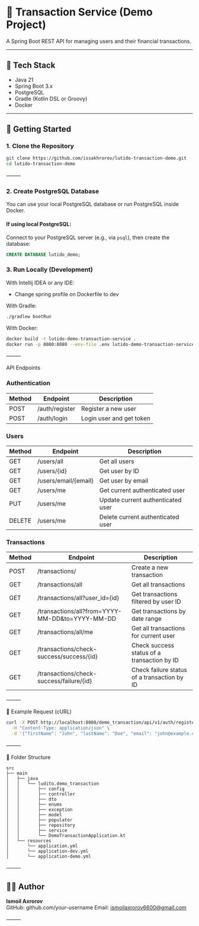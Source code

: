 # 💸 Transaction Service (Demo Project)

A Spring Boot REST API for managing users and their financial transactions.

---

## 🔧 Tech Stack

- Java 21
- Spring Boot 3.x
- PostgreSQL
- Gradle (Kotlin DSL or Groovy)
- Docker

---

## 🚀 Getting Started

### 1. Clone the Repository

```bash
git clone https://github.com/issakhrorov/lutido-transaction-demo.git
cd lutido-transaction-demo
```

⸻

### 2. Create PostgreSQL Database

You can use your local PostgreSQL database or run PostgreSQL inside Docker.

#### If using local PostgreSQL:

Connect to your PostgreSQL server (e.g., via `psql`), then create the database:

```sql
CREATE DATABASE lutido_demo;
```

### 3. Run Locally (Development)

With Intellij IDEA or any IDE:

- Change spring profile on Dockerfile to dev 

With Gradle:

```bash
./gradlew bootRun
```

With Docker:

```bash
docker build -t lutido-demo-transaction-service .
docker run -p 8080:8080 --env-file .env lutido-demo-transaction-service
```

⸻

API Endpoints

### Authentication
| Method | Endpoint          | Description               |
|--------|-------------------|---------------------------|
| POST   | /auth/register    | Register a new user       |
| POST   | /auth/login       | Login user and get token  |

### Users
| Method | Endpoint                | Description                      |
|--------|-------------------------|----------------------------------|
| GET    | /users/all              | Get all users                    |
| GET    | /users/{id}             | Get user by ID                  |
| GET    | /users/email/{email}    | Get user by email               |
| GET    | /users/me               | Get current authenticated user  |
| PUT    | /users/me               | Update current authenticated user|
| DELETE | /users/me               | Delete current authenticated user|

### Transactions
| Method | Endpoint                              | Description                             |
|--------|-------------------------------------|-----------------------------------------|
| POST   | /transactions/                      | Create a new transaction                |
| GET    | /transactions/all                   | Get all transactions                    |
| GET    | /transactions/all?user_id={id}     | Get transactions filtered by user ID   |
| GET    | /transactions/all?from=YYYY-MM-DD&to=YYYY-MM-DD | Get transactions by date range       |
| GET    | /transactions/all/me                | Get all transactions for current user  |
| GET    | /transactions/check-success/success/{id} | Check success status of a transaction by ID |
| GET    | /transactions/check-success/failure/{id} | Check failure status of a transaction by ID |                              | Create a new transaction       |

⸻

🧪 Example Request (cURL)

```bash
curl -X POST http://localhost:8080/demo_transaction/api/v1/auth/register \
  -H "Content-Type: application/json" \
  -d '{"firstName": "John", "lastName": "Doe", "email": "john@example.com", "password": "password123"}'
```

⸻

📂 Folder Structure

```plaintext
src
├── main
│   ├── java
│   │   └── ludito.demo_transaction
│   │       ├── config
│   │       ├── controller
│   │       ├── dto
│   │       ├── enums
│   │       ├── exception   
│   │       ├── model
│   │       ├── populator
│   │       ├── repository
│   │       ├── service
│   │       └── DemoTransactionApplication.kt
│   └── resources
│       └── application.yml
│       └── application-dev.yml
│       └── application-demo.yml
```

⸻

## 🧑‍💻 Author

**Ismoil Axrorov**  
GitHub: github.com/your-username
Email: ismoilaxrorov6600@gmail.com

⸻